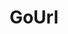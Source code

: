 ---
git: https://github.com/cryptoapi
logohandle: gourlio
sort: gourl
title: GoUrl
twitter: https://x.com/CryptocoinAPI
website: https://gourl.io/
---